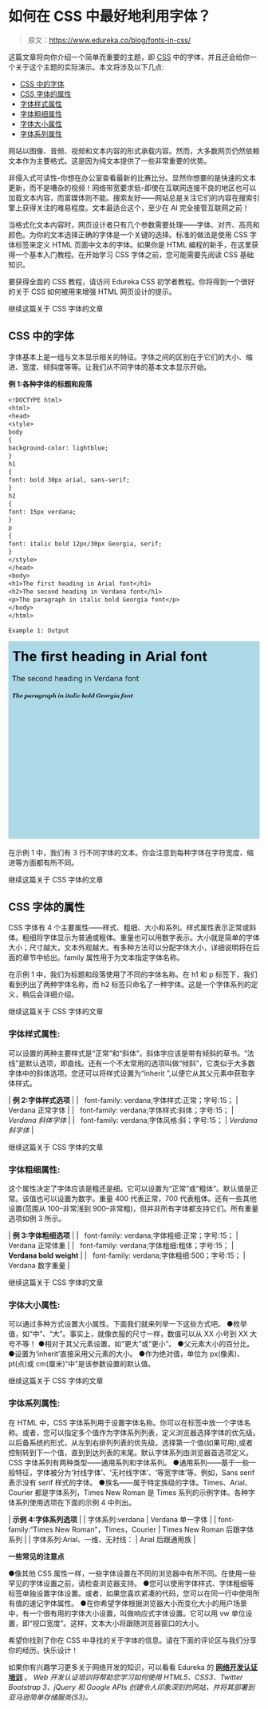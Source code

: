 # 如何在 CSS 中最好地利用字体？

> 原文：<https://www.edureka.co/blog/fonts-in-css/>

这篇文章将向你介绍一个简单而重要的主题，即 [CSS](https://www.edureka.co/blog/what-is-css/) 中的字体，并且还会给你一个关于这个主题的实际演示。本文将涉及以下几点:

*   [CSS 中的字体](#FontsinCSS)
*   [CSS 字体的属性](#AttributesinCSSFont)
*   [字体样式属性](#font-styleattribute)
*   [字体粗细属性](#font-weightattribute)
*   [字体大小属性](#font-sizeattribute)
*   [字体系列属性](#font-familyattribute)

网站以图像、音频、视频和文本内容的形式承载内容。然而，大多数网页仍然依赖文本作为主要格式。这是因为纯文本提供了一些非常重要的优势。

非侵入式可读性-你想在办公室查看最新的比赛比分。显然你想要的是快速的文本更新，而不是嘈杂的视频！网络带宽要求低–即使在互联网连接不良的地区也可以加载文本内容，而富媒体则不能。搜索友好——网站总是关注它们的内容在搜索引擎上获得关注的难易程度。文本最适合这个，至少在 AI 完全接管互联网之前！

当格式化文本内容时，网页设计者只有几个参数需要处理——字体、对齐、高亮和颜色。为你的文本选择正确的字体是一个关键的选择。标准的做法是使用 CSS 字体标签来定义 HTML 页面中文本的字体。如果你是 HTML 编程的新手，在这里获得一个基本入门教程。在开始学习 CSS 字体之前，您可能需要先阅读 CSS 基础知识。

要获得全面的 CSS 教程，请访问 Edureka CSS 初学者教程。你将得到一个很好的关于 CSS 如何被用来增强 HTML 网页设计的提示。

继续这篇关于 CSS 字体的文章

## **CSS 中的字体**

字体基本上是一组与文本显示相关的特征。字体之间的区别在于它们的大小、缩进、宽度、倾斜度等等。让我们从不同字体的基本文本显示开始。

**例 1:各种字体的标题和段落**

```
<!DOCTYPE html>
<html>
<head>
<style>
body
{
background-color: lightblue;
}
h1
{
font: bold 30px arial, sans-serif;
}
h2
{
font: 15px verdana;
}
p
{
font: italic bold 12px/30px Georgia, serif;
}
</style>
</head>
<body>
<h1>The first heading in Arial font</h1>
<h2>The second heading in Verdana font</h1>
<p>The paragraph in italic bold Georgia font</p>
</body>
</html>
```

```
Example 1: Output
```

![Output- Font in CSS- Edureka](img/37f24172a5c3180cd9610f276d50eddf.png)

在示例 1 中，我们有 3 行不同字体的文本。你会注意到每种字体在字符宽度、缩进等方面都有所不同。

继续这篇关于 CSS 字体的文章

## **CSS 字体的属性**

CSS 字体有 4 个主要属性——样式、粗细、大小和系列。样式属性表示正常或斜体。粗细将字体显示为普通或粗体。重量也可以用数字表示。大小就是简单的字体大小；尺寸越大，文本外观越大。有多种方法可以分配字体大小，详细说明将在后面的章节中给出。family 属性用于为文本指定字体名称。

在示例 1 中，我们为标题和段落使用了不同的字体名称。在 h1 和 p 标签下，我们看到列出了两种字体名称，而 h2 标签只命名了一种字体。这是一个字体系列的定义，稍后会详细介绍。

继续这篇关于 CSS 字体的文章

### 字体样式属性:

可以设置的两种主要样式是“正常”和“斜体”。斜体字应该是带有倾斜的草书。“法线”是默认选项，即直线。还有一个不太常用的选项叫做“倾斜”，它类似于大多数字体中的斜体选项。您还可以将样式设置为“inherit ”,以便它从其父元素中获取字体样式。

| **例 2:字体样式选项** |
|   font-family: verdana;字体样式:正常；字号:15； | Verdana 正常字体 |
|   font-family: verdana;字体样式:斜体；字号:15； | *Verdana 斜体字体* |
|   font-family: verdana;字体风格:斜；字号:15； | *Verdana 斜字体* |

继续这篇关于 CSS 字体的文章

### 字体粗细属性:

这个属性决定了字体应该是粗还是细。它可以设置为“正常”或“粗体”。默认值是正常。该值也可以设置为数字。重量 400 代表正常，700 代表粗体。还有一些其他设置(范围从 100–非常浅到 900–非常粗)，但并非所有字体都支持它们。所有重量选项如例 3 所示。

| **例 3:字体粗细选项** |
|   font-family: verdana;字体粗细:正常；字号:15； | Verdana 正常体重 |
|   font-family: verdana;字体粗细:粗体；字号:15； | **Verdana bold weight** |
|   font-family: verdana;字体粗细:500；字号:15； | Verdana 数字重量 |

继续这篇关于 CSS 字体的文章

### 字体大小属性:

可以通过多种方式设置大小属性。下面我们就来列举一下这些方式吧。 ●枚举值，如“中”、“大”。事实上，就像衣服的尺寸一样，数值可以从 XX 小号到 XX 大号不等！ ●相对于其父元素设置，如“更大”或“更小”。 ●父元素大小的百分比。 ●设置为‘inherit’直接采用父元素的大小。 ●作为绝对值，单位为 px(像素)、pt(点)或 cm(厘米)“中”是该参数设置的默认值。

继续这篇关于 CSS 字体的文章

### 字体系列属性:

在 HTML 中，CSS 字体系列用于设置字体名称。你可以在标签中放一个字体名称。或者，您可以指定多个值作为字体系列列表，定义浏览器选择字体的优先级。以后备系统的形式，从左到右排列列表的优先级。选择第一个值(如果可用),或者控制转到下一个值，直到到达列表的末尾。默认字体系列由浏览器首选项定义。 CSS 字体系列有两种类型——通用系列和字体系列。 ●通用系列——基于一些一般特征，字体被分为‘衬线字体’、‘无衬线字体’、‘等宽字体’等。例如，Sans serif 表示没有 serif 样式的字体。 ●族名——属于特定族级的字体。Times、Arial、Courier 都是字体系列，Times New Roman 是 Times 系列的示例字体。各种字体系列使用选项在下面的示例 4 中列出。

| **示例 4:字体系列选项** |
| 字体系列:verdana | Verdana 单一字体 |
| font-family:“Times New Roman”，Times，Courier | Times New Roman 后跟字体系列 |
| 字体系列:Arial、一维、无衬线： | Arial 后跟通用族 |

**一些常见的注意点**

●像其他 CSS 属性一样，一些字体设置在不同的浏览器中有所不同。在使用一些罕见的字体设置之前，请检查浏览器支持。 ●您可以使用字体样式、字体粗细等标签单独设置字体设置。或者，如果您喜欢紧凑的代码，您可以在同一行中使用所有值的速记字体属性。 ●在你希望字体根据浏览器大小而变化大小的用户场景中，有一个很有用的字体大小设置，叫做响应式字体设置。它可以用 vw 单位设置，即“视口宽度”。这样，文本大小将跟随浏览器窗口的大小。

希望你找到了你在 CSS 中寻找的关于字体的信息。请在下面的评论区与我们分享你的经历。快乐设计！

如果你有兴趣学习更多关于网络开发的知识，可以看看 Edureka 的 **[网络开发认证培训](https://www.edureka.co/complete-web-developer)** 。 *Web 开发认证培训将帮助您学习如何使用 HTML5、CSS3、Twitter Bootstrap 3、jQuery 和 Google APIs 创建令人印象深刻的网站，并将其部署到亚马逊简单存储服务(S3)。*